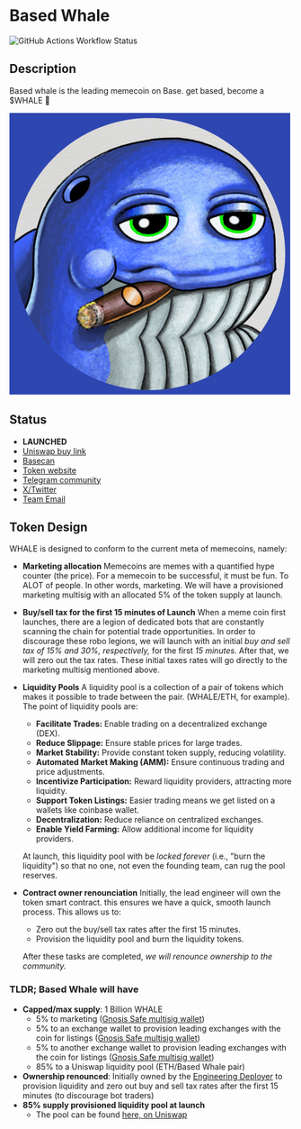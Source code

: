 # Based Whale

![GitHub Actions Workflow Status](https://img.shields.io/github/actions/workflow/status/broken-byte/based-whale-memecoin/main.yml)

## Description

Based whale is the leading memecoin on Base. get based, become a $WHALE 🐋

![A blue whale with a cigar in it's mouth](./images/based-whale-logo/basedwhale.png)

## Status

- **LAUNCHED**
- [Uniswap buy link](https://app.uniswap.org/explore/tokens/base/0xe1000b604e193d4f2618cf323602de1aed20f660?chain=base)
- [Basecan](https://basescan.org/address/0xE1000b604E193D4F2618cF323602De1AeD20F660)
- [Token website](https://basedwhale.vip)
- [Telegram community](https://t.me/BasedWhaleVIP)
- [X/Twitter](https://x.com/basedwhalevip)
- [Team Email](team@basedwhale.vip)

## Token Design

WHALE is designed to conform to the current meta of memecoins, namely:

- **Marketing allocation**
  Memecoins are memes with a quantified hype counter (the price). For a memecoin to be successful, it must be fun. To ALOT of people. In other words, marketing. We will have a provisioned marketing multisig with an allocated 5% of the token supply at launch.
- **Buy/sell tax for the first 15 minutes of Launch**
  When a meme coin first launches, there are a legion of dedicated bots that are constantly scanning the chain for potential trade opportunities. In order to discourage these robo legions, we will launch with an initial *buy and sell tax of 15% and 30%, respectively,* for the first *15 minutes*. After that, we will zero out the tax rates. These initial taxes rates will go directly to the marketing multisig mentioned above.

- **Liquidity Pools**
  A liquidity pool is a collection of a pair of tokens which makes it possible to trade between the pair. (WHALE/ETH, for example). The point of liquidity pools are:
  - **Facilitate Trades:** Enable trading on a decentralized exchange (DEX).
  - **Reduce Slippage:** Ensure stable prices for large trades.
  - **Market Stability:** Provide constant token supply, reducing volatility.
  - **Automated Market Making (AMM):** Ensure continuous trading and price adjustments.
  - **Incentivize Participation:** Reward liquidity providers, attracting more liquidity.
  - **Support Token Listings:** Easier trading means we get listed on a wallets like coinbase wallet.
  - **Decentralization:** Reduce reliance on centralized exchanges.
  - **Enable Yield Farming:** Allow additional income for liquidity providers.

  At launch, this liquidity pool with be *locked forever* (i.e., "burn the liquidity") so that no one, not even the founding team, can rug the pool reserves.

- **Contract owner renounciation**
  Initially, the lead engineer will own the token smart contract. this ensures we have a quick, smooth launch process. This allows us to:
  - Zero out the buy/sell tax rates after the first 15 minutes.
  - Provision the liquidity pool and burn the liquidity tokens.

  After these tasks are completed, *we will renounce ownership to the community.*

### TLDR; Based Whale will have

- **Capped/max supply**: 1 Billion WHALE
  - 5% to marketing ([Gnosis Safe multisig wallet](https://basescan.org/address/0x65D23D5956b2F7E519df94dffA21ff3b078e7FE0))
  - 5% to an exchange wallet to provision leading exchanges with the coin for listings ([Gnosis Safe multisig wallet](https://basescan.org/address/0xeBa74571b3B7703580f908a6A9035EB930C4F37D))
  - 5% to another exchange wallet to provision leading exchanges with the coin for listings ([Gnosis Safe multisig wallet](https://basescan.org/address/0x6ca7304B0871F36Cd3cDF429b928a57a939d86A1))
  - 85% to a Uniswap liquidity pool (ETH/Based Whale pair)
- **Ownership renounced**: Initially owned by the [Engineering Deployer](https://basescan.org/address/0x566bd9df983bfeff836a2c3b644553e6a80850fa) to provision liquidity and zero out buy and sell tax rates after the first 15 minutes (to discourage bot traders)
- **85% supply provisioned liquidity pool at launch**
  - The pool can be found [here, on Uniswap](https://app.uniswap.org/explore/pools/base/0x20dFf67fa70facB778e424dc5c2233700D90cB56?chain=base)
